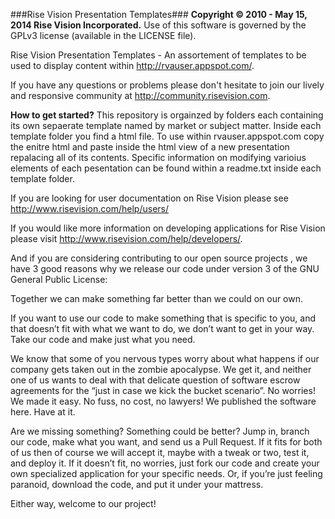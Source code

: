 ###Rise Vision Presentation Templates###
**Copyright © 2010 - May 15, 2014 Rise Vision Incorporated.**
Use of this software is governed by the GPLv3 license (available in the LICENSE file).

Rise Vision Presentation Templates - An assortement of templates to be used to display content within http://rvauser.appspot.com/.

If you have any questions or problems please don't hesitate to join our lively and responsive community at http://community.risevision.com.

**How to get started?**
This repository is orgainzed by folders each containing its own sepaerate template named by market or subject matter. Inside each template folder you find a html file. To use within rvauser.appspot.com copy the enitre html and paste inside the html view of a new presentation repalacing all of its contents. Specific information on modifying varioius elements of each pesentation can be found within a readme.txt inside each template folder.

If you are looking for user documentation on Rise Vision please see http://www.risevision.com/help/users/

If you would like more information on developing applications for Rise Vision please visit http://www.risevision.com/help/developers/. 

And if you are considering contributing to our open source projects , we have 3 good reasons why we release our  code under version 3 of the GNU General Public License:

Together we can make something far better than we could on our own.

If you want to use our code to make something that is specific to you, and that doesn’t fit with what we want to do, we don’t want to get in your way. Take our code and make just what you need.

We know that some of you nervous types worry about what happens if our company gets taken out in the zombie apocalypse. We get it, and neither one of us wants to deal with that delicate question of software escrow agreements for the “just in case we kick the bucket scenario”. No worries! We made it easy. No fuss, no cost, no lawyers! We published the software here. Have at it.

Are we missing something? Something could be better? Jump in, branch our code, make what you want, and send us a Pull Request. If it fits for both of us then of course we will accept it, maybe with a tweak or two, test it, and deploy it. If it doesn’t fit, no worries, just fork our code and create your own specialized application for your specific needs. Or, if you’re just feeling paranoid, download the code, and put it under your mattress.

Either way, welcome to our project!
